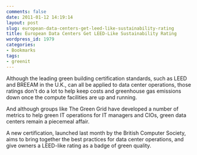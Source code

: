```yaml
---
comments: false
date: 2011-01-12 14:19:14
layout: post
slug: european-data-centers-get-leed-like-sustainability-rating
title: European Data Centers Get LEED-Like Sustainability Rating
wordpress_id: 1979
categories:
- Bookmarks
tags:
- greenit
---
```


Although the leading green building certification standards, such as LEED and BREEAM in the U.K., can all be applied to data center operations, those ratings don't do a lot to help keep costs and greenhouse gas emissions down once the compute facilities are up and running.  

And although groups like The Green Grid have developed a number of metrics to help green IT operations for IT managers and CIOs, green data centers remain a piecemeal affair.  

A new certification, launched last month by the British Computer Society, aims to bring together the best practices for data center operations, and give owners a LEED-like rating as a badge of green quality.
